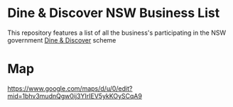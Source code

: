 # Dine & Discover NSW Business List

This repository features a list of all the business's participating in the NSW government [Dine &amp; Discover](https://www.service.nsw.gov.au/campaign/dine-discover-nsw) scheme

# Map

https://www.google.com/maps/d/u/0/edit?mid=1bhv3mudnQgw0ij3YIrIEV5ykKOySCqA9
